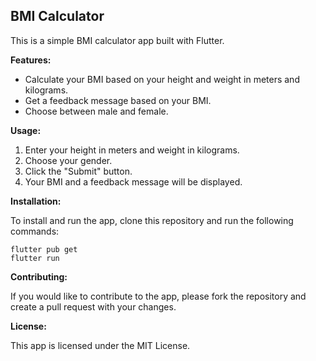 ## BMI Calculator

This is a simple BMI calculator app built with Flutter.

**Features:**

* Calculate your BMI based on your height and weight in meters and kilograms.
* Get a feedback message based on your BMI.
* Choose between male and female.

**Usage:**

1. Enter your height in meters and weight in kilograms.
2. Choose your gender.
3. Click the "Submit" button.
4. Your BMI and a feedback message will be displayed.

**Installation:**

To install and run the app, clone this repository and run the following commands:

```
flutter pub get
flutter run
```

**Contributing:**

If you would like to contribute to the app, please fork the repository and create a pull request with your changes.

**License:**

This app is licensed under the MIT License.
